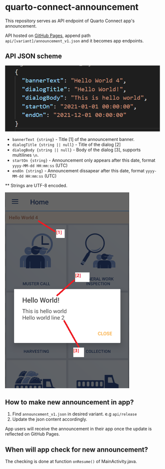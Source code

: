 # quarto-connect-announcement

This repository serves as API endpoint of Quarto Connect app's announcement.

API hosted on [GitHub Pages](https://lintramax.github.io/quarto-connect-announcement/), append path `api/[variant]/announcement_v1.json` and it becomes app endpoints.


## API JSON scheme

![](docs/res/v1_scheme.png)

- `bannerText {string}` - Title [1] of the announcement banner.
- `dialogTitle {string || null}` - Title of the dialog [2] 
- `dialogBody {string || null}` - Body of the dialog [3], supports multilines `\n`.
- `startOn {string}` - Announcement only appears after this date, format `yyyy-MM-dd HH:mm:ss` (UTC)
- `endOn {string}` - Announcement dissapear after this date, format `yyyy-MM-dd HH:mm:ss` (UTC)

** Strings are UTF-8 encoded.

![](docs/res/announcement_sample.png)

## How to make new announcement in app?

1. Find `announcement_v1.json` in desired variant. e.g `api/release`
2. Update the json content accordingly.

App users will receive the announcement in their app once the update is reflected on GitHub Pages.

## When will app check for new announcement?

The checking is done at function `onResume()` of MainActivity.java.

